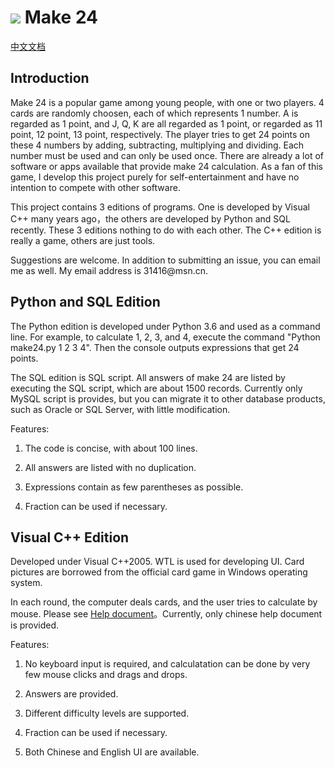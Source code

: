 # <img src="vc/res/Make24.ico"/> Make 24

[中文文档](README_CN.md)

## Introduction

Make 24 is a popular game among young people, with one or two players. 4 cards are randomly choosen, each of which represents 1 number.
 A is regarded as 1 point, and J, Q, K are all regarded as 1 point, or regarded as 11 point, 12 point, 13 point, respectively. The player tries to get 24 points on these 4 numbers by adding, subtracting, multiplying and dividing. Each number must be used and can only be used once.
 There are already a lot of software or apps available that provide make 24 calculation. As a fan of this game, I develop this project purely for self-entertainment and have no intention to compete with other software.

This project contains 3 editions of programs. One is developed by Visual C++ many years ago，the others are developed by Python and SQL recently. These 3 editions nothing to do with each other. The C++ edition is really a game, others are just tools.

Suggestions are welcome. In addition to submitting an issue, you can email me as well. My email address is 31416\@msn.cn.

## Python and SQL Edition

The Python edition is developed under Python 3.6 and used as a command line. For example, to calculate 1, 2, 3, and 4, execute the command "Python make24.py 1 2 3 4". Then the console outputs expressions that get 24 points.

The SQL edition is SQL script. All answers of make 24 are listed by executing the SQL script, which are about 1500 records. Currently only MySQL script is provides, but you can migrate it to other database products, such as Oracle or SQL Server, with little modification.

Features:

1. The code is concise, with about 100 lines.

2. All answers are listed with no duplication.

3. Expressions contain as few parentheses as possible.

4. Fraction can be used if necessary.

## Visual C++ Edition

Developed under Visual C++2005. WTL is used for developing UI. Card pictures are borrowed from the official card game in Windows operating system.

In each round, the computer deals cards, and the user tries to calculate by mouse. Please see [Help document](vc/help_cn.md)。Currently, only chinese help document is provided.

Features:

1. No keyboard input is required, and calculatation can be done by very few mouse clicks and drags and drops.

2. Answers are provided.

3. Different difficulty levels are supported.

4. Fraction can be used if necessary.

5. Both Chinese and English UI are available.
